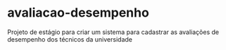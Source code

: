 # avaliacao-desempenho
Projeto de estágio para criar um sistema para cadastrar as avaliações de desempenho dos técnicos da universidade
